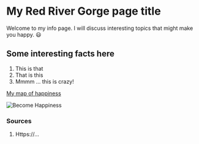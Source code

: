 <!-- Heading 1 -->
# My Red River Gorge page title

<!-- First paragraph -->
Welcome to my info page. I will discuss interesting topics that might make you happy. 😃

<!-- Heading 2 -->
## Some interesting facts here

<!-- Ordered list -->
1. This is that
2. That is this
3. Mmmm ... this is crazy!

<!-- Link to web page -->
[My map of happiness](https://ourworldindata.org/grapher/happiness-cantril-ladder)

<!-- Display PNG image from a different server. Notice the exclamation mark ! -->
![Become Happiness](https://imgs.xkcd.com/comics/focus_knob.png)

<!-- 
    This is a comment. The above line grabs a PNG from a URL and will display it as an image. The "Become Happy" text inside the brackets is called an Alt property and is used in case the image is corrupted or for browsers that don't display images (they exist). 
-->

<!-- Heading 3 -->
### Sources
1. Https://...